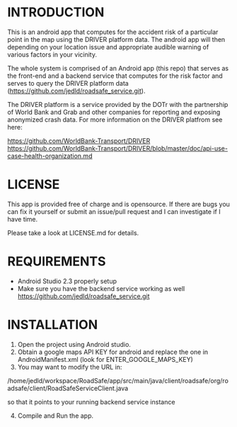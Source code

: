 INTRODUCTION
============

This is an android app that computes for the accident risk of a particular point in the map using
the DRIVER platform data. The android app will then depending on your location issue
and appropriate audible warning of various factors in your vicinity.

The whole system is comprised of an Android app (this repo) that serves
as the front-end and a backend service that computes for the risk factor and serves to query the
DRIVER platform data (https://github.com/jedld/roadsafe_service.git).

The DRIVER platform is a service provided by the DOTr
with the partnership of World Bank and Grab and other companies for reporting and
exposing anonymized crash data. For more information on the DRIVER platfrom see here:

 https://github.com/WorldBank-Transport/DRIVER
 https://github.com/WorldBank-Transport/DRIVER/blob/master/doc/api-use-case-health-organization.md

LICENSE
=======

This app is provided free of charge and is opensource. If there are bugs you can fix it
yourself or submit an issue/pull request and I can investigate if I have time.

Please take a look at LICENSE.md for details.  

REQUIREMENTS
============

* Android Studio 2.3 properly setup
* Make sure you have the backend service working as well https://github.com/jedld/roadsafe_service.git

INSTALLATION
============


1. Open the project using Android studio.
2. Obtain a google maps API KEY for android and replace the one in AndroidManifest.xml (look for ENTER_GOOGLE_MAPS_KEY)
3. You may want to modify the URL in:

/home/jedld/workspace/RoadSafe/app/src/main/java/client/roadsafe/org/roadsafe/client/RoadSafeServiceClient.java

   so that it points to your running backend service instance

4. Compile and Run the app.
